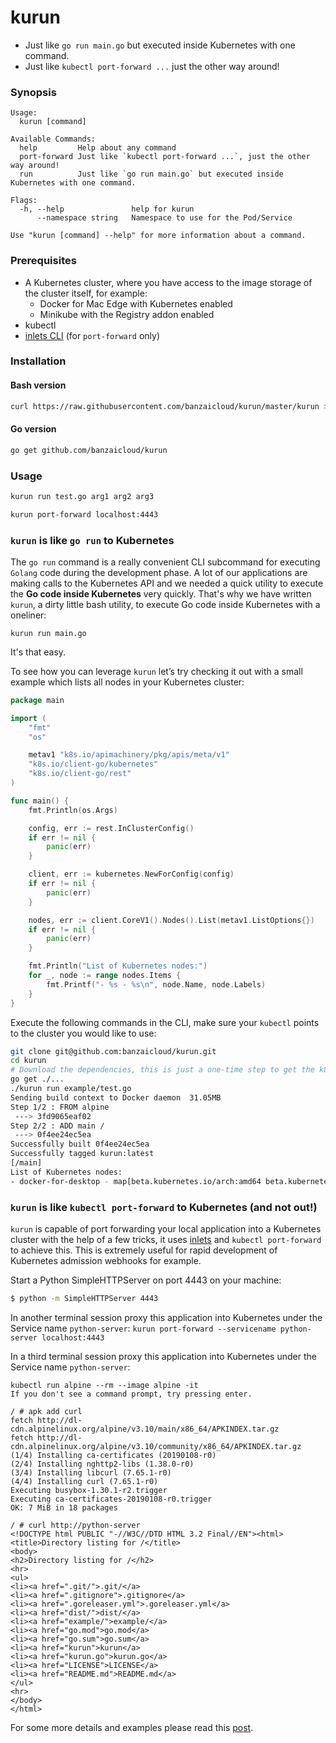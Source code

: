 # kurun

- Just like `go run main.go` but executed inside Kubernetes with one command.
- Just like `kubectl port-forward ...` just the other way around!

### Synopsis

```
Usage:
  kurun [command]

Available Commands:
  help         Help about any command
  port-forward Just like `kubectl port-forward ...`, just the other way around!
  run          Just like `go run main.go` but executed inside Kubernetes with one command.

Flags:
  -h, --help               help for kurun
      --namespace string   Namespace to use for the Pod/Service

Use "kurun [command] --help" for more information about a command.
```

### Prerequisites

- A Kubernetes cluster, where you have access to the image storage of the cluster itself, for example:
	- Docker for Mac Edge with Kubernetes enabled
	- Minikube with the Registry addon enabled
- kubectl
- [inlets CLI](https://github.com/alexellis/inlets#install-the-cli) (for `port-forward` only)

### Installation

#### Bash version
```bash
curl https://raw.githubusercontent.com/banzaicloud/kurun/master/kurun > /usr/local/bin/kurun && chmod +x /usr/local/bin/kurun
```

#### Go version
```bash
go get github.com/banzaicloud/kurun
```

### Usage

```bash
kurun run test.go arg1 arg2 arg3
```

```bash
kurun port-forward localhost:4443
```

### `kurun` is like `go run` to Kubernetes

The `go run` command is a really convenient CLI subcommand for executing `Golang` code during the development phase. A lot of our applications are making calls to the Kubernetes API and we needed a quick utility to execute the **Go code inside Kubernetes** very quickly. That's why we have written `kurun`, a dirty little bash utility, to execute Go code inside Kubernetes with a oneliner: 

`kurun run main.go` 

It's that easy.

To see how you can leverage `kurun` let’s try checking it out with a small example which lists all nodes in your Kubernetes cluster:

```go
package main

import (
	"fmt"
	"os"

	metav1 "k8s.io/apimachinery/pkg/apis/meta/v1"
	"k8s.io/client-go/kubernetes"
	"k8s.io/client-go/rest"
)

func main() {
	fmt.Println(os.Args)

	config, err := rest.InClusterConfig()
	if err != nil {
		panic(err)
	}

	client, err := kubernetes.NewForConfig(config)
	if err != nil {
		panic(err)
	}

	nodes, err := client.CoreV1().Nodes().List(metav1.ListOptions{})
	if err != nil {
		panic(err)
	}

	fmt.Println("List of Kubernetes nodes:")
	for _, node := range nodes.Items {
		fmt.Printf("- %s - %s\n", node.Name, node.Labels)
	}
}
```

Execute the following commands in the CLI, make sure your `kubectl` points to the cluster you would like to use:

```bash
git clone git@github.com:banzaicloud/kurun.git
cd kurun
# Download the dependencies, this is just a one-time step to get the k8s libraries
go get ./...
./kurun run example/test.go
Sending build context to Docker daemon  31.05MB
Step 1/2 : FROM alpine
 ---> 3fd9065eaf02
Step 2/2 : ADD main /
 ---> 0f4ee24ec5ea
Successfully built 0f4ee24ec5ea
Successfully tagged kurun:latest
[/main]
List of Kubernetes nodes:
- docker-for-desktop - map[beta.kubernetes.io/arch:amd64 beta.kubernetes.io/os:linux kubernetes.io/hostname:docker-for-desktop node-role.kubernetes.io/master:]
```

### `kurun` is like `kubectl port-forward` to Kubernetes (and not out!)

`kurun` is capable of port forwarding your local application into a Kubernetes cluster with the help of a few tricks, it uses [inlets](https://github.com/alexellis/inlets) and `kubectl port-forward` to achieve this. This is extremely useful for rapid development of Kubernetes admission webhooks for example.

Start a Python SimpleHTTPServer on port 4443 on your machine:
```bash
$ python -m SimpleHTTPServer 4443
```

In another terminal session proxy this application into Kubernetes under the Service name `python-server`:
`kurun port-forward --servicename python-server localhost:4443`

In a third terminal session proxy this application into Kubernetes under the Service name `python-server`:
```
kubectl run alpine --rm --image alpine -it
If you don't see a command prompt, try pressing enter.

/ # apk add curl
fetch http://dl-cdn.alpinelinux.org/alpine/v3.10/main/x86_64/APKINDEX.tar.gz
fetch http://dl-cdn.alpinelinux.org/alpine/v3.10/community/x86_64/APKINDEX.tar.gz
(1/4) Installing ca-certificates (20190108-r0)
(2/4) Installing nghttp2-libs (1.38.0-r0)
(3/4) Installing libcurl (7.65.1-r0)
(4/4) Installing curl (7.65.1-r0)
Executing busybox-1.30.1-r2.trigger
Executing ca-certificates-20190108-r0.trigger
OK: 7 MiB in 18 packages

/ # curl http://python-server
<!DOCTYPE html PUBLIC "-//W3C//DTD HTML 3.2 Final//EN"><html>
<title>Directory listing for /</title>
<body>
<h2>Directory listing for /</h2>
<hr>
<ul>
<li><a href=".git/">.git/</a>
<li><a href=".gitignore">.gitignore</a>
<li><a href=".goreleaser.yml">.goreleaser.yml</a>
<li><a href="dist/">dist/</a>
<li><a href="example/">example/</a>
<li><a href="go.mod">go.mod</a>
<li><a href="go.sum">go.sum</a>
<li><a href="kurun">kurun</a>
<li><a href="kurun.go">kurun.go</a>
<li><a href="LICENSE">LICENSE</a>
<li><a href="README.md">README.md</a>
</ul>
<hr>
</body>
</html>
```


For some more details and examples please read this [post](https://banzaicloud.com/blog/kurun).
